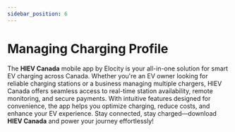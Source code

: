 ```yaml
---
sidebar_position: 6
---
```

# Managing Charging Profile

The **HIEV Canada** mobile app by Elocity is your all-in-one solution for smart EV charging across Canada. Whether you're an EV owner looking for reliable charging stations or a business managing multiple chargers, HIEV Canada offers seamless access to real-time station availability, remote monitoring, and secure payments. With intuitive features designed for convenience, the app helps you optimize charging, reduce costs, and enhance your EV experience. Stay connected, stay charged—download **HIEV Canada** and power your journey effortlessly!